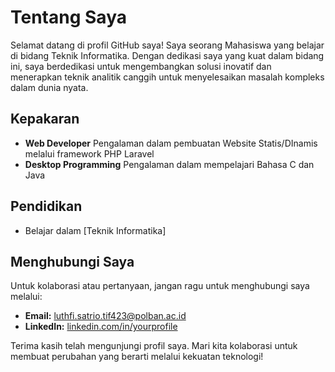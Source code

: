# Tentang Saya

Selamat datang di profil GitHub saya! Saya seorang Mahasiswa yang belajar di bidang Teknik Informatika. Dengan dedikasi saya yang kuat dalam bidang ini, saya berdedikasi untuk mengembangkan solusi inovatif dan menerapkan teknik analitik canggih untuk menyelesaikan masalah kompleks dalam dunia nyata.

## Kepakaran

- **Web Developer** Pengalaman dalam pembuatan Website Statis/DInamis melalui framework PHP Laravel
- **Desktop Programming** Pengalaman dalam mempelajari Bahasa C dan Java
  
## Pendidikan

- Belajar dalam [Teknik Informatika]

## Menghubungi Saya

Untuk kolaborasi atau pertanyaan, jangan ragu untuk menghubungi saya melalui:

- **Email:** [luthfi.satrio.tif423@polban.ac.id](mailto:luthfi.satrio.tif423@polban.ac.id)
- **LinkedIn:** [linkedin.com/in/yourprofile]((https://www.linkedin.com/in/luthfisatriow-120305/))

Terima kasih telah mengunjungi profil saya. Mari kita kolaborasi untuk membuat perubahan yang berarti melalui kekuatan teknologi!
